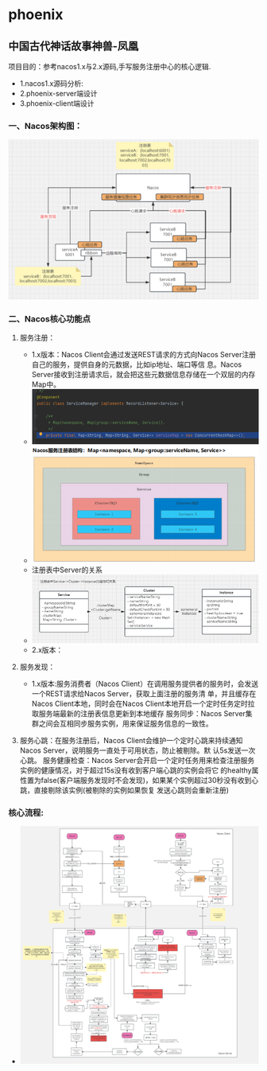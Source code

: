 # phoenix
## 中国古代神话故事神兽-凤凰
  项目目的：参考nacos1.x与2.x源码,手写服务注册中心的核心逻辑.
  - 1.nacos1.x源码分析:
  - 2.phoenix-server端设计
  - 3.phoenix-client端设计
   
###  一、Nacos架构图：
![img_4.png](img_4.png)

###  二、Nacos核心功能点
1. 服务注册： 
    - 1.x版本：Nacos Client会通过发送REST请求的方式向Nacos Server注册自己的服务，提供自身的元数据，比如ip地址、端口等信
   息。Nacos Server接收到注册请求后，就会把这些元数据信息存储在一个双层的内存Map中。
    - ![img.png](img.png)
    - ![img.png](a_doc/img.png)
    - 注册表中Server的关系
    - ![img_3.png](img_3.png)
    - 2.x版本： 
   
2. 服务发现：
   - 1.x版本:服务消费者（Nacos Client）在调用服务提供者的服务时，会发送一个REST请求给Nacos Server，获取上面注册的服务清
        单，并且缓存在Nacos Client本地，同时会在Nacos Client本地开启一个定时任务定时拉取服务端最新的注册表信息更新到本地缓存
        服务同步：Nacos Server集群之间会互相同步服务实例，用来保证服务信息的一致性。
3. 服务心跳：在服务注册后，Nacos Client会维护一个定时心跳来持续通知Nacos Server，说明服务一直处于可用状态，防止被剔除。默
   认5s发送一次心跳。
   服务健康检查：Nacos Server会开启一个定时任务用来检查注册服务实例的健康情况，对于超过15s没有收到客户端心跳的实例会将它
   的healthy属性置为false(客户端服务发现时不会发现)，如果某个实例超过30秒没有收到心跳，直接剔除该实例(被剔除的实例如果恢复
   发送心跳则会重新注册)

### 核心流程:
- ![image.nacos](a_doc/nacos.png)
